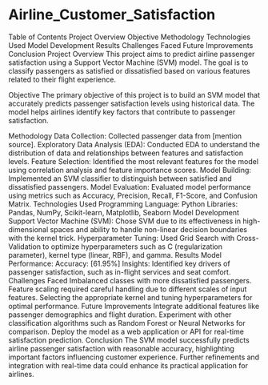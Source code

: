 # Airline_Customer_Satisfaction
Table of Contents
Project Overview
Objective
Methodology
Technologies Used
Model Development
Results
Challenges Faced
Future Improvements
Conclusion
Project Overview
This project aims to predict airline passenger satisfaction using a Support Vector Machine (SVM) model. The goal is to classify passengers as satisfied or dissatisfied based on various features related to their flight experience.

Objective
The primary objective of this project is to build an SVM model that accurately predicts passenger satisfaction levels using historical data. The model helps airlines identify key factors that contribute to passenger satisfaction.

Methodology
Data Collection: Collected passenger data from [mention source].
Exploratory Data Analysis (EDA): Conducted EDA to understand the distribution of data and relationships between features and satisfaction levels.
Feature Selection: Identified the most relevant features for the model using correlation analysis and feature importance scores.
Model Building: Implemented an SVM classifier to distinguish between satisfied and dissatisfied passengers.
Model Evaluation: Evaluated model performance using metrics such as Accuracy, Precision, Recall, F1-Score, and Confusion Matrix.
Technologies Used
Programming Language: Python
Libraries: Pandas, NumPy, Scikit-learn, Matplotlib, Seaborn
Model Development
Support Vector Machine (SVM): Chose SVM due to its effectiveness in high-dimensional spaces and ability to handle non-linear decision boundaries with the kernel trick.
Hyperparameter Tuning: Used Grid Search with Cross-Validation to optimize hyperparameters such as C (regularization parameter), kernel type (linear, RBF), and gamma.
Results
Model Performance:
Accuracy: [61.95%]
Insights: Identified key drivers of passenger satisfaction, such as in-flight services and seat comfort.
Challenges Faced
Imbalanced classes with more dissatisfied passengers.
Feature scaling required careful handling due to different scales of input features.
Selecting the appropriate kernel and tuning hyperparameters for optimal performance.
Future Improvements
Integrate additional features like passenger demographics and flight duration.
Experiment with other classification algorithms such as Random Forest or Neural Networks for comparison.
Deploy the model as a web application or API for real-time satisfaction prediction.
Conclusion
The SVM model successfully predicts airline passenger satisfaction with reasonable accuracy, highlighting important factors influencing customer experience. Further refinements and integration with real-time data could enhance its practical application for airlines.

